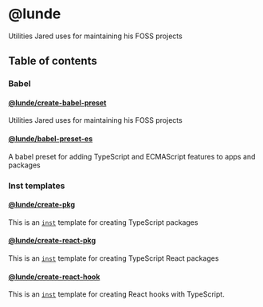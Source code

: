 # @lunde
Utilities Jared uses for maintaining his FOSS projects

## Table of contents
### Babel
#### [@lunde/create-babel-preset](./packages/create-babel-preset)
Utilities Jared uses for maintaining his FOSS projects

#### [@lunde/babel-preset-es](./packages/babel-preset-es)
A babel preset for adding TypeScript and ECMAScript features to apps and packages

### Inst templates
#### [@lunde/create-pkg](./packages/create-pkg)
This is an [`inst`](https://github.com/jaredLunde/inst-pkg) template for creating
TypeScript packages

#### [@lunde/create-react-pkg](./packages/create-react-pkg)
This is an [`inst`](https://github.com/jaredLunde/inst-pkg) template for creating
TypeScript React packages

#### [@lunde/create-react-hook](./packages/create-react-hook)
This is an [`inst`](https://github.com/jaredLunde/inst-pkg) template for creating 
React hooks with TypeScript.
